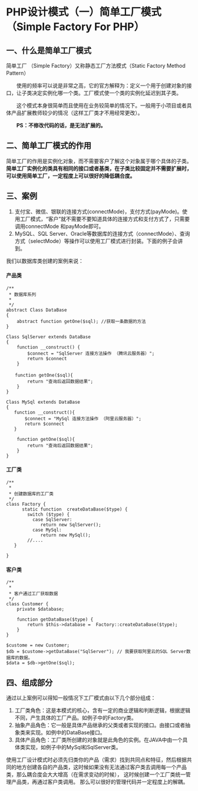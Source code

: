 # PHP设计模式（一）简单工厂模式 （Simple Factory For PHP）



## 一、什么是简单工厂模式

简单工厂 （Simple Factory）又称静态工厂方法模式（Static Factory Method Pattern）

　　使用的频率可以说是非常之高，它的官方解释为：定义一个用于创建对象的接口，让子类决定实例化哪一个类。工厂模式使一个类的实例化延迟到其子类。

　　这个模式本身很简单而且使用在业务较简单的情况下。一般用于小项目或者具体产品扩展教师较少的情况（这样工厂类才不用经常更改）。

　　**PS：不修改代码的话，是无法扩展的。**

## 二、简单工厂模式的作用
简单工厂的作用是实例化对象，而不需要客户了解这个对象属于哪个具体的子类。**简单工厂实例化的类具有相同的接口或者基类，在子类比较固定并不需要扩展时，可以使用简单工厂，一定程度上可以很好的降低耦合度。**

## 三、案例
  1. 支付宝、微信、银联的连接方式(connectMode)，支付方式(payMode)。使用工厂模式，“客户”就不需要不要知道具体的连接方式和支付方式了，只需要调用connectMode 和payMode即可。 
  2. MySQL、SQL Server、Oracle等数据库的连接方式（connectMode）、查询方式（selectMode）等操作可以使用工厂模式进行封装。下面的例子会讲到。

我们以数据库类创建的案例来说：
#### 产品类
```
/** 
 * 数据库系列 
 * 
 */  
abstract Class DataBase
{  
    abstract function getOne($sql); //获取一条数据的方法
}  

Class SqlServer extends DataBase
{  
    function __construct() { 
        $connect = "SqlServer 连接方法操作 （腾讯云服务器）";
        return $connect
    }

　　function getOne($sql){
        return "查询后返回数据结果";
    }
}  

Class MySql extends DataBase
{  
   function __construct(){  
       $connect = "MySql 连接方法操作 （阿里云服务器）";
       return $connect
   }

    function getOne($sql){
        return "查询后返回数据结果";
    }
}
```

#### 工厂类
```
/** 
 *  
 * 创建数据库的工厂类 
 */  
class Factory {  
      static function  createDataBase($type) {  
        switch ($type) {  
          case SqlServer:  
             return new SqlServer();  
          case MySql:  
             return new MySql();  
        //....  
   }  

}  
```

#### 客户类

```
/** 
 *  
 * 客户通过工厂获取数据 
 */  
class Customer {  
    private $database;  
    
    function getDataBase($type) {  
        return $this->database =  Factory::createDataBase($type);  
    } 
}

$custome = new Customer;
$db = $custome->getDataBase("SqlServer"); // 我要获取阿里云的SQL Server数据库的数据。
$data = $db->getOne($sql);
```

## 四、组成部分
通过以上案例可以得知一般情况下工厂模式由以下几个部分组成：
  1. 工厂类角色：这是本模式的核心，含有一定的商业逻辑和判断逻辑，根据逻辑不同，产生具体的工厂产品。如例子中的Factory类。
  2. 抽象产品角色：它一般是具体产品继承的父类或者实现的接口。由接口或者抽象类来实现。如例中的DataBase接口。
  3. 具体产品角色：工厂类所创建的对象就是此角色的实例。在JAVA中由一个具体类实现，如例子中的MySql和SqlServer类。

使用工厂设计模式时必须先归类你的产品（需求）找到共同点和特征，然后根据共同的地方创建各自的产品类，这时候如果没有无法通过客户类去调用每一个产品类，那么耦合度会大大增高（在需求变动的时候）， 这时候创建一个工厂类统一管理产品类，再通过客户类调用。 那么可以很好的管理代码并一定程度上的解耦。 
